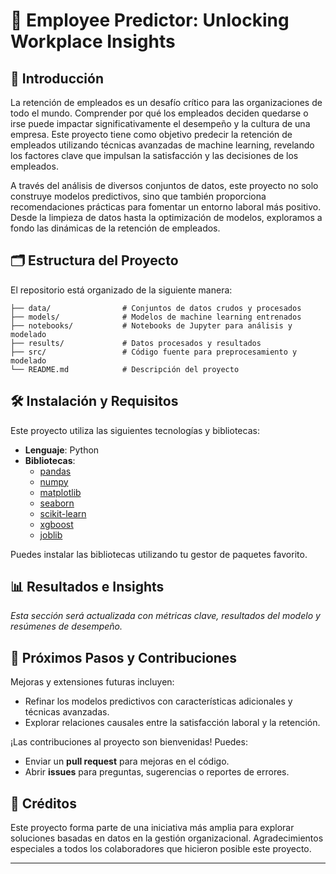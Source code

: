 # 🌟 Employee Predictor: Unlocking Workplace Insights 

## 📖 Introducción

La retención de empleados es un desafío crítico para las organizaciones de todo el mundo. Comprender por qué los empleados deciden quedarse o irse puede impactar significativamente el desempeño y la cultura de una empresa. Este proyecto tiene como objetivo predecir la retención de empleados utilizando técnicas avanzadas de machine learning, revelando los factores clave que impulsan la satisfacción y las decisiones de los empleados.

A través del análisis de diversos conjuntos de datos, este proyecto no solo construye modelos predictivos, sino que también proporciona recomendaciones prácticas para fomentar un entorno laboral más positivo. Desde la limpieza de datos hasta la optimización de modelos, exploramos a fondo las dinámicas de la retención de empleados.

## 🗂️ Estructura del Proyecto

El repositorio está organizado de la siguiente manera:

```
├── data/                # Conjuntos de datos crudos y procesados
├── models/              # Modelos de machine learning entrenados
├── notebooks/           # Notebooks de Jupyter para análisis y modelado
├── results/             # Datos procesados y resultados
├── src/                 # Código fuente para preprocesamiento y modelado
└── README.md            # Descripción del proyecto
```

## 🛠️ Instalación y Requisitos

Este proyecto utiliza las siguientes tecnologías y bibliotecas:

- **Lenguaje**: Python
- **Bibliotecas**:
  - [pandas](https://pandas.pydata.org/)
  - [numpy](https://numpy.org/)
  - [matplotlib](https://matplotlib.org/)
  - [seaborn](https://seaborn.pydata.org/)
  - [scikit-learn](https://scikit-learn.org/)
  - [xgboost](https://xgboost.readthedocs.io/)
  - [joblib](https://joblib.readthedocs.io/)
  
Puedes instalar las bibliotecas utilizando tu gestor de paquetes favorito.

## 📊 Resultados e Insights

*Esta sección será actualizada con métricas clave, resultados del modelo y resúmenes de desempeño.*

## 🔄 Próximos Pasos y Contribuciones

Mejoras y extensiones futuras incluyen:
- Refinar los modelos predictivos con características adicionales y técnicas avanzadas.
- Explorar relaciones causales entre la satisfacción laboral y la retención.

¡Las contribuciones al proyecto son bienvenidas! Puedes:
- Enviar un **pull request** para mejoras en el código.
- Abrir **issues** para preguntas, sugerencias o reportes de errores.

## 🤝 Créditos

Este proyecto forma parte de una iniciativa más amplia para explorar soluciones basadas en datos en la gestión organizacional. Agradecimientos especiales a todos los colaboradores que hicieron posible este proyecto.

---
